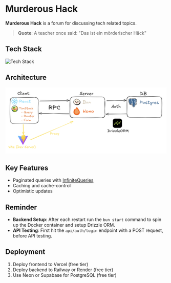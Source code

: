 # Murderous Hack

**Murderous Hack** is a forum for discussing tech related topics.

> **Quote**: A teacher once said: "Das ist ein mörderischer Häck"

## Tech Stack

![Tech Stack](https://go-skill-icons.vercel.app/api/icons?i=ts,react,reactquery,bun,hono,drizzle,postgres,vite,shadcn)

## Architecture

![Architecture](./images/murderous-hack-architecture.png)

## Key Features

- Paginated queries with [InfiniteQueries](https://tanstack.com/query/latest/docs/framework/react/guides/infinite-queries)
- Caching and cache-control
- Optimistic updates

## Reminder

- **Backend Setup**: After each restart run the `bun start` command to spin up the Docker container and setup Drizzle ORM.
- **API Testing**: First hit the `api/auth/login` endpoint with a POST request, before API testing.

## Deployment

1. Deploy frontend to Vercel (free tier)
2. Deploy backend to Railway or Render (free tier)
3. Use Neon or Supabase for PostgreSQL (free tier)